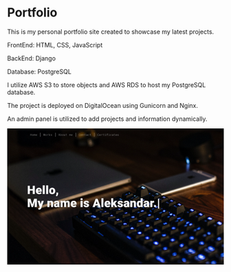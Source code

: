 # Portfolio
This is my personal portfolio site created to showcase my latest projects.

FrontEnd: HTML, CSS, JavaScript

BackEnd: Django

Database: PostgreSQL

I utilize AWS S3 to store objects and AWS RDS to host my PostgreSQL database.

The project is deployed on DigitalOcean using Gunicorn and Nginx.

An admin panel is utilized to add projects and information dynamically.

<div>
  <img src="/alekskostadinov/mediafiles/images/Portfolio.png">
</div>


